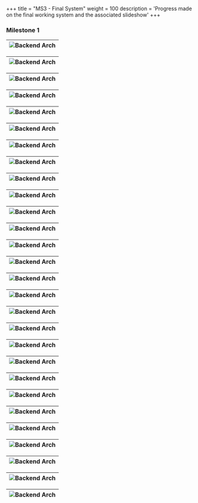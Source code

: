+++
title = "MS3 - Final System"
weight = 100
description = 'Progress made on the final working system and the associated slideshow'
+++

### Milestone 1
| ![Backend Arch](1.png?width=40vw&lightbox=false) | 
|:--:|

| ![Backend Arch](2.png?width=40vw&lightbox=false) | 
|:--:|

| ![Backend Arch](3.png?width=40vw&lightbox=false) | 
|:--:|

| ![Backend Arch](4.png?width=40vw&lightbox=false) | 
|:--:|

| ![Backend Arch](5.png?width=40vw&lightbox=false) | 
|:--:|

| ![Backend Arch](6.png?width=40vw&lightbox=false) | 
|:--:|

| ![Backend Arch](7.png?width=40vw&lightbox=false) | 
|:--:|

| ![Backend Arch](8.png?width=40vw&lightbox=false) | 
|:--:|

| ![Backend Arch](9.png?width=40vw&lightbox=false) | 
|:--:|

| ![Backend Arch](10.png?width=40vw&lightbox=false) | 
|:--:|

| ![Backend Arch](11.png?width=40vw&lightbox=false) | 
|:--:|

| ![Backend Arch](12.png?width=40vw&lightbox=false) | 
|:--:|

| ![Backend Arch](13.png?width=40vw&lightbox=false) | 
|:--:|

| ![Backend Arch](14.png?width=40vw&lightbox=false) | 
|:--:|

| ![Backend Arch](15.png?width=40vw&lightbox=false) | 
|:--:|

| ![Backend Arch](16.png?width=40vw&lightbox=false) | 
|:--:|

| ![Backend Arch](17.png?width=40vw&lightbox=false) | 
|:--:|

| ![Backend Arch](18.png?width=40vw&lightbox=false) | 
|:--:|

| ![Backend Arch](19.png?width=40vw&lightbox=false) | 
|:--:|

| ![Backend Arch](20.png?width=40vw&lightbox=false) | 
|:--:|

| ![Backend Arch](21.png?width=40vw&lightbox=false) | 
|:--:|

| ![Backend Arch](22.png?width=40vw&lightbox=false) | 
|:--:|

| ![Backend Arch](23.png?width=40vw&lightbox=false) | 
|:--:|

| ![Backend Arch](24.png?width=40vw&lightbox=false) | 
|:--:|

| ![Backend Arch](25.png?width=40vw&lightbox=false) | 
|:--:|

| ![Backend Arch](26.png?width=40vw&lightbox=false) | 
|:--:|

| ![Backend Arch](27.png?width=40vw&lightbox=false) | 
|:--:|

| ![Backend Arch](28.png?width=40vw&lightbox=false) | 
|:--:|

